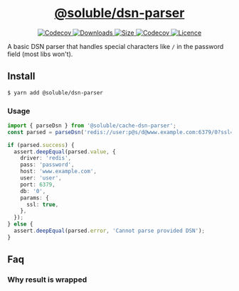 <p align="center">
  <a href="https://github.com/soluble-io/cache-interop">
    <h1 align="center">@soluble/dsn-parser</h1>
  </a>
</p>

<p align="center">
  <a aria-label="Version" href="https://npm.im/@soluble/cache-dsn-parser">
    <img alt="Codecov" src="https://img.shields.io/npm/v/@soluble/cache-dsn-parser.svg?style=for-the-badge&labelColor=000000" />
  </a>
  <a aria-label="Downloads" href="https://npm.im/@soluble/cache-dsn-parser">
    <img alt="Downloads" src="https://img.shields.io/npm/dy/@soluble/cache-dsn-parser?style=for-the-badge&labelColor=000000" />
  </a>
  <a aria-label="Size" href="https://npm.im/@soluble/cache-dsn-parser">
    <img alt="Size" src="https://img.shields.io/bundlephobia/minzip/@soluble/cache-dsn-parser?label=MinGZIP&style=for-the-badge&labelColor=000000" />
  </a>
  <a aria-label="Coverage" href="https://codecov.io/gh/soluble-io/cache-interop">
    <img alt="Codecov" src="https://img.shields.io/codecov/c/github/soluble-io/cache-interop?label=unit&logo=codecov&flag=cache_dsn_parser_unit&style=for-the-badge&labelColor=000000" />
  </a>
  <a aria-label="Licence" href="https://github.com/soluble-io/cache-interop/blob/main/LICENSE">
    <img alt="Licence" src="https://img.shields.io/npm/l/@soluble/cache-ioredis?style=for-the-badge&labelColor=000000" />
  </a>
</p>

A basic DSN parser that handles special characters like `/` in the password field (most libs won't).

## Install

```bash
$ yarn add @soluble/dsn-parser
```

### Usage

```typescript
import { parseDsn } from '@soluble/cache-dsn-parser';
const parsed = parseDsn('redis://user:p@s/d@www.example.com:6379/0?ssl=true');

if (parsed.success) {
  assert.deepEqual(parsed.value, {
    driver: 'redis',
    pass: 'password',
    host: 'www.example.com',
    user: 'user',
    port: 6379,
    db: '0',
    params: {
      ssl: true,
    },
  });
} else {
  assert.deepEqual(parsed.error, 'Cannot parse provided DSN');
}
```

## Faq

### Why result is wrapped
